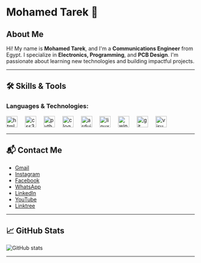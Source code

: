 # Mohamed Tarek 👋

## About Me
Hi! My name is **Mohamed Tarek**, and I'm a **Communications Engineer** from Egypt. I specialize in **Electronics, Programming**, and **PCB Design**. I'm passionate about learning new technologies and building impactful projects.

---

## 🛠️ Skills & Tools

### Languages & Technologies:
<div align="left">
  <img src="https://cdn.jsdelivr.net/gh/devicons/devicon/icons/html5/html5-original.svg" height="30" alt="html5 logo"  />
  <img width="12" />
  <img src="https://cdn.jsdelivr.net/gh/devicons/devicon/icons/css3/css3-original.svg" height="30" alt="css3 logo"  />
  <img width="12" />
  <img src="https://cdn.jsdelivr.net/gh/devicons/devicon/icons/python/python-original.svg" height="30" alt="python logo"  />
  <img width="12" />
  <img src="https://cdn.jsdelivr.net/gh/devicons/devicon/icons/c/c-original.svg" height="30" alt="c logo"  />
  <img width="12" />
  <img src="https://cdn.jsdelivr.net/gh/devicons/devicon/icons/arduino/arduino-original.svg" height="30" alt="arduino logo"  />
  <img width="12" />
  <img src="https://cdn.jsdelivr.net/gh/devicons/devicon/icons/linux/linux-original.svg" height="30" alt="linux logo"  />
  <img width="12" />
  <img src="https://cdn.jsdelivr.net/gh/devicons/devicon/icons/windows8/windows8-original.svg" height="30" alt="windows8 logo"  />
  <img width="12" />
  <img src="https://cdn.jsdelivr.net/gh/devicons/devicon/icons/git/git-original.svg" height="30" alt="git logo"  />
  <img width="12" />
  <img src="https://cdn.jsdelivr.net/gh/devicons/devicon/icons/visualstudio/visualstudio-plain.svg" height="30" alt="visualstudio logo"  />
</div>



---

## 📬 Contact Me

- [Gmail](mailto:your.email@gmail.com)
- [Instagram](https://instagram.com/_m7md_tarek_)
- [Facebook](https://www.facebook.com/mohammed.tarek.5249349)
- [WhatsApp](https://wa.me/+201090637406)
- [LinkedIn](https://www.linkedin.com/in/medo-tarek-b5ba24246)
- [YouTube](https://www.youtube.com/channel/yourchannel)
- [Linktree](https://linktr.ee/m7mdtarek22)

---



## 📈 GitHub Stats

![GitHub stats](https://github-readme-stats.vercel.app/api?username=mohamed22tarek5&show_icons=true&count_private=true&hide=prs&theme=dark)

---

